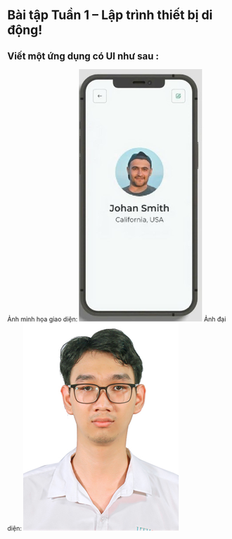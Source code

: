 # Bài tập Tuần 1 – Lập trình thiết bị di động!
## Viết một ứng dụng có UI như sau :
Ảnh minh họa giao diện:
![UI Demo](./assets/ui.jpg)
Ảnh đại diện:
![Ảnh đại diện](./assets/anhdaidien.png)